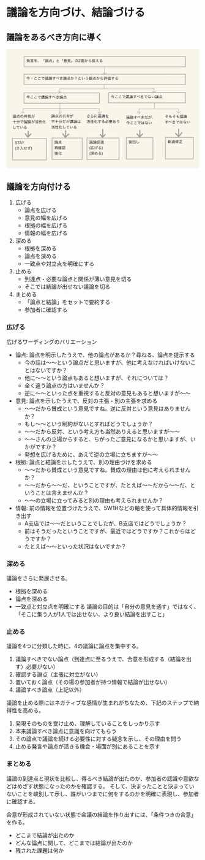 # 議論を方向づけ、結論づける

## 議論をあるべき方向に導く
![発言への対応を決める](https://raw.githubusercontent.com/DaiAoki/globis-methods-of-facilitation/master/images/09-01.jpg)

## 議論を方向付ける
1. 広げる
   - 論点を広げる
   - 意見の幅を広げる
   - 根拠の幅を広げる
   - 情報の幅を広げる
2. 深める
   - 根拠を深める
   - 論点を深める
   - 一致点や対立点を明確にする
3. 止める
   - 到達点・必要な論点と関係が薄い意見を切る
   - そこでは結論が出せない議論を切る
4. まとめる
   - 「論点と結論」をセットで要約する
   - 参加者に確認する

### 広げる
広げるワーディングのバリエーション
- 論点: 論点を明示したうえで、他の論点があるか？尋ねる、論点を提示する
  - 今の話は〜〜という論点だと思いますが、他に考えなければいけないことはないですか？
  - 他に〜〜という論点もあると想いますが、それについては？
  - 全く違う論点の方はいませんか？
  - 逆に〜〜といった点を重視すると反対の意見もあると想いますが〜〜
- 意見: 論点を示したうえで、反対の主張・別の主張を求める
  - 〜〜だから賛成という意見ですね。逆に反対という意見はありませんか？
  - もし〜〜という制約がないとすればどうでしょうか？
  - 〜〜だから反対、という考え方も当然ありえると思いますが〜〜
  - 〜〜さんの立場からすると、ちがったご意見になるかと思いますが、いかがですか？
  - 発想を広げるために、あえて逆の立場に立ちますが〜〜
- 根拠: 論点と結論を示したうえで、別の理由づけを求める
  - 〜〜だから賛成という意見ですね。賛成の理由は他に考えられませんか？
  - 〜〜だから〜〜だ、ということですが、たとえば〜〜だから〜〜だ、ということは言えませんか？
  - 〜〜の立場に立ってみると別の理由も考えられませんか？
- 情報: 前の情報を位置づけたうえで、5W1Hなどの軸を使って具体的情報を引き出す
  - A支店では〜〜だということでしたが、B支店ではどうでしょうか？
  - 前はそうだったということですが、最近ではどうですか？これからはどうですか？
  - たとえば〜〜といった状況はないですか？

### 深める
議論をさらに発展させる。
- 根拠を深める
- 論点を深める
- 一致点と対立点を明確にする
  議論の目的は「自分の意見を通す」ではなく、「そこに集う人が1人では出せない、より良い結論を出すこと」

### 止める
議論を4つに分類した時に、4の議論に論点を集中する。
1. 議論すべきでない論点（到達点に至るうえで、合意を形成する（結論を出す）必要がない）
2. 確認する論点（主張に対立がない）
3. 置いておく論点（その場の参加者が持つ情報で結論が出せない）
4. 議論すべき論点（上記以外）

議論を止める際にはネガティブな感情が生まれがちなため、下記のステップで納得性を高める。
1. 発現そのものを受け止め、理解していることをしっかり示す
2. 本来議論すべき論点に意識を向けてもらう
3. その論点で議論を続ける必要性に対する疑念を示し、その理由を問う
4. 止める発言や論点が活きる機会・場面が別にあることを示す

### まとめる
議論の到達点と現状を比較し、得るべき結論が出たのか、参加者の認識や意欲などはめざす状態になったのかを確認する。
そして、決まったことと決まっていないことを峻別して示し、誰がいつまでに何をするのかを明確に表現し、参加者に確認する。


合意が形成されていない状態で会議の結論を作り出すには、「条件つきの合意」を作る。
- どこまで結論が出たのか
- どんな論点に関して、どこまでは結論が出たのか
- 残された課題は何か
